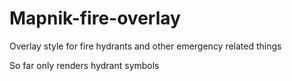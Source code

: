 # Mapnik-fire-overlay
Overlay style for fire hydrants and other emergency related things

So far only renders hydrant symbols
